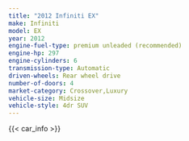 ```yaml
---
title: "2012 Infiniti EX"
make: Infiniti
model: EX
year: 2012
engine-fuel-type: premium unleaded (recommended)
engine-hp: 297
engine-cylinders: 6
transmission-type: Automatic
driven-wheels: Rear wheel drive
number-of-doors: 4
market-category: Crossover,Luxury
vehicle-size: Midsize
vehicle-style: 4dr SUV
---
```


{{< car_info >}}
